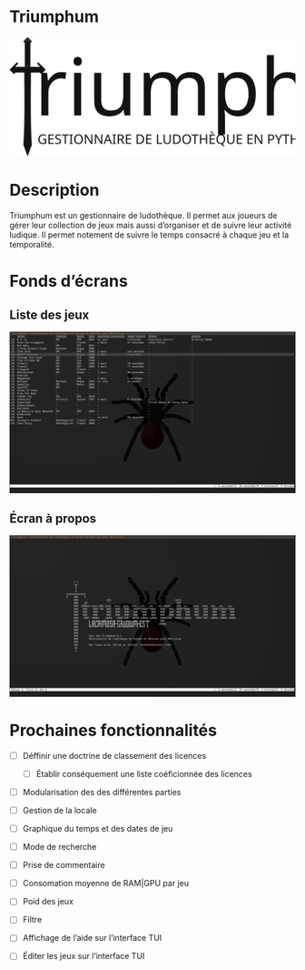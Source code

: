 # Triumphum

<img src="logo.svg" alt="Triumphum" />

# Description

Triumphum est un gestionnaire de ludothèque. Il permet aux joueurs de gérer leur collection de jeux mais aussi d’organiser et de suivre leur activité ludique. Il permet notement de suivre le temps consacré à chaque jeu et la temporalité.

# Fonds d’écrans
## Liste des jeux
<img src="./screanshots/acceuill.png" alt="À propos" />

## Écran à propos
<img src="./screanshots/about.png" alt="À propos" />


# Prochaines fonctionnalités
- [ ] Déffinir une doctrine de classement des licences
    - [ ] Établir conséquement une liste coéficionnée des licences
- [ ] Modularisation des des différentes parties
- [ ] Gestion de la locale
- [ ] Graphique du temps et des dates de jeu
- [ ] Mode de recherche
- [ ] Prise de commentaire
- [ ] Consomation moyenne de RAM|GPU par jeu
- [ ] Poid des jeux
- [ ] Filtre
- [ ] Affichage de l’aide sur l’interface TUI
- [ ] Éditer les jeux sur l’interface TUI

